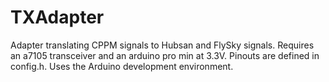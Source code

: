 TXAdapter
=========

Adapter translating CPPM signals to Hubsan and FlySky signals. Requires an a7105 transceiver and an arduino pro min at 3.3V. Pinouts are defined in config.h. Uses the Arduino development environment.
